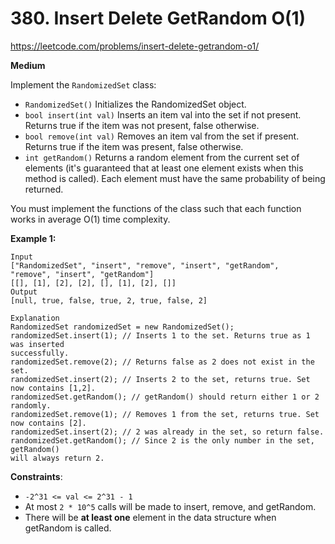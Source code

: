 # 380. Insert Delete GetRandom O(1)

https://leetcode.com/problems/insert-delete-getrandom-o1/

**Medium**

Implement the `RandomizedSet` class:

* `RandomizedSet()` Initializes the RandomizedSet object.
* `bool insert(int val)` Inserts an item val into the set if not present. 
  Returns true if the item was not present, false otherwise.
* `bool remove(int val)` Removes an item val from the set if present. 
  Returns true if the item was present, false otherwise.
* `int getRandom()` Returns a random element from the current set of elements 
  (it's guaranteed that at least one element exists when this method is called). 
  Each element must have the same probability of being returned.

You must implement the functions of the class such that each function 
works in average O(1) time complexity.

**Example 1:**

```
Input
["RandomizedSet", "insert", "remove", "insert", "getRandom", 
"remove", "insert", "getRandom"]
[[], [1], [2], [2], [], [1], [2], []]
Output
[null, true, false, true, 2, true, false, 2]

Explanation
RandomizedSet randomizedSet = new RandomizedSet();
randomizedSet.insert(1); // Inserts 1 to the set. Returns true as 1 was inserted 
successfully.
randomizedSet.remove(2); // Returns false as 2 does not exist in the set.
randomizedSet.insert(2); // Inserts 2 to the set, returns true. Set now contains [1,2].
randomizedSet.getRandom(); // getRandom() should return either 1 or 2 randomly.
randomizedSet.remove(1); // Removes 1 from the set, returns true. Set now contains [2].
randomizedSet.insert(2); // 2 was already in the set, so return false.
randomizedSet.getRandom(); // Since 2 is the only number in the set, getRandom() 
will always return 2.
```

**Constraints**:

* `-2^31 <= val <= 2^31 - 1`
* At most `2 * 10^5` calls will be made to insert, remove, and getRandom.
* There will be **at least one** element in the data structure when getRandom is called.